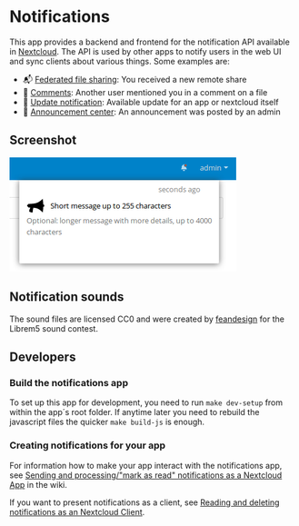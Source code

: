 # Notifications

This app provides a backend and frontend for the notification API available in [Nextcloud](https://github.com/nextcloud/server/).
The API is used by other apps to notify users in the web UI and sync clients about various things. Some examples are:

* 📬 [Federated file sharing](https://github.com/nextcloud/server/tree/master/apps/federatedfilesharing): You received a new remote share
* 📑 [Comments](https://github.com/nextcloud/server/tree/master/apps/federatedfilesharing): Another user mentioned you in a comment on a file
* 🚢 [Update notification](https://github.com/nextcloud/server/tree/master/apps/updatenotification): Available update for an app or nextcloud itself
* 📣 [Announcement center](https://github.com/nextcloud/announcementcenter): An announcement was posted by an admin


## Screenshot

![Screenshot of the notification icon and dropdown](https://raw.githubusercontent.com/nextcloud/notifications/master/docs/screenshot.png)


## Notification sounds
The sound files are licensed CC0 and were created by [feandesign](https://soundcloud.com/feandesign/sets/librem-5-sounds) for the Librem5 sound contest.


## Developers

### Build the notifications app

To set up this app for development, you need to run `make dev-setup` from within the app´s root folder. If anytime later you need to rebuild the javascript files the quicker `make build-js` is enough.

### Creating notifications for your app

For information how to make your app interact with the notifications app, see
[Sending and processing/"mark as read" notifications as a Nextcloud App](https://github.com/nextcloud/notifications/blob/master/docs/notification-workflow.md)
in the wiki.

If you want to present notifications as a client, see [Reading and deleting notifications as an Nextcloud Client](https://github.com/nextcloud/notifications/blob/master/docs/ocs-endpoint-v1.md).
